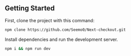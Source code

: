 ## Getting Started

First, clone the project with this command:

```bash
npm clone https://github.com/Seemo0/Next-checkout.git
```
Install dependencies and run the development server.

```bash
npm i && npm run dev
```